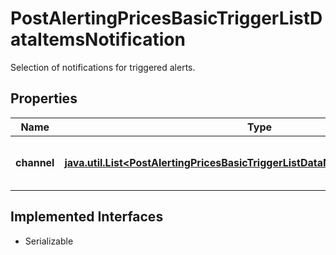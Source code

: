 

# PostAlertingPricesBasicTriggerListDataItemsNotification

Selection of notifications for triggered alerts.

## Properties

Name | Type | Description | Notes
------------ | ------------- | ------------- | -------------
**channel** | [**java.util.List&lt;PostAlertingPricesBasicTriggerListDataNotificationChannelItems&gt;**](PostAlertingPricesBasicTriggerListDataNotificationChannelItems.md) | Notification channel selection; see endpoint &#x60;/alerting/notification/channel/list&#x60; for possible channels. |  [optional]


## Implemented Interfaces

* Serializable


